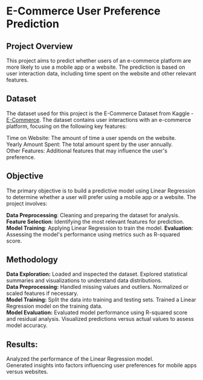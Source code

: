 # E-Commerce User Preference Prediction
## Project Overview
This project aims to predict whether users of an e-commerce platform are more likely to use a mobile app or a website. The prediction is based on user interaction data, including time spent on the website and other relevant features.

## Dataset
The dataset used for this project is the E-Commerce Dataset from Kaggle - [E-Commerce](https://www.kaggle.com/datasets/kolawale/focusing-on-mobile-app-or-website). The dataset contains user interactions with an e-commerce platform, focusing on the following key features:

Time on Website: The amount of time a user spends on the website. \
Yearly Amount Spent: The total amount spent by the user annually. \
Other Features: Additional features that may influence the user's preference.
## Objective
The primary objective is to build a predictive model using Linear Regression to determine whether a user will prefer using a mobile app or a website. The project involves:

**Data Preprocessing**: Cleaning and preparing the dataset for analysis.
**Feature Selection**: Identifying the most relevant features for prediction.
**Model Training**: Applying Linear Regression to train the model.
**Evaluation**: Assessing the model's performance using metrics such as R-squared score.
## Methodology
**Data Exploration:** Loaded and inspected the dataset.
Explored statistical summaries and visualizations to understand data distributions. \
**Data Preprocessing:** Handled missing values and outliers.
Normalized or scaled features if necessary. \
**Model Training:** Split the data into training and testing sets.
Trained a Linear Regression model on the training data. \
**Model Evaluation:** Evaluated model performance using R-squared score and residual analysis.
Visualized predictions versus actual values to assess model accuracy.
## Results:
Analyzed the performance of the Linear Regression model. \
Generated insights into factors influencing user preferences for mobile apps versus websites.

